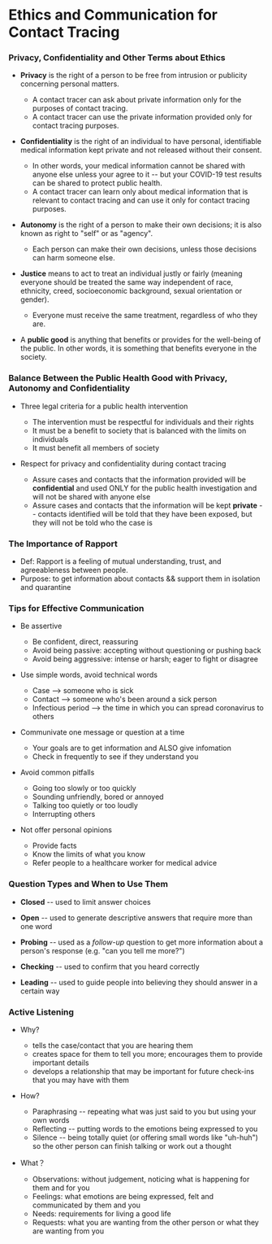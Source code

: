 # Ethics and Communication for Contact Tracing

### Privacy, Confidentiality and Other Terms about Ethics

- **Privacy** is the right of a person to be free from intrusion or publicity concerning personal matters.
  - A contact tracer can ask about private information only for the purposes of contact tracing.
  - A contact tracer can use the private information provided only for contact tracing purposes.
- **Confidentiality** is the right of an individual to have personal, identifiable medical information kept private and not released without their consent.
  - In other words, your medical information cannot be shared with anyone else unless your agree to it -- but your COVID-19 test results can be shared to protect public health.
  - A contact tracer can learn only about medical information that is relevant to contact tracing and can use it only for contact tracing purposes.

- **Autonomy** is the right of a person to make their own decisions; it is also known as right to "self" or as "agency".
  - Each person can make their own decisions, unless those decisions can harm someone else.
- **Justice** means to act to treat an individual justly or fairly (meaning everyone should be treated the same way independent of race, ethnicity, creed, socioeconomic background, sexual orientation or gender).
  - Everyone must receive the same treatment, regardless of who they are.

- A **public good** is anything that benefits or provides for the well-being of the public. In other words, it is something that benefits everyone in the society.

### Balance Between the Public Health Good with Privacy, Autonomy and Confidentiality

- Three legal criteria for a public health intervention
  - The intervention must be respectful for individuals and their rights
  - It must be a benefit to society that is balanced with the limits on individuals
  - It must benefit all members of society

- Respect for privacy and confidentiality during contact tracing
  - Assure cases and contacts that the information provided will be **confidential** and used ONLY for the public health investigation and will not be shared with anyone else
  - Assure cases and contacts that the information will be kept **private** -- contacts identified will be told that they have been exposed, but they will not be told who the case is





### The Importance of Rapport

- Def: Rapport is a feeling of mutual understanding, trust, and agreeableness between people.
- Purpose: to get information about contacts && support them in isolation and quarantine

### Tips for Effective Communication

- Be assertive
  - Be confident, direct, reassuring
  - Avoid being passive: accepting without questioning or pushing back
  - Avoid being aggressive: intense or harsh; eager to fight or disagree

- Use simple words, avoid technical words
  - Case --> someone who is sick
  - Contact --> someone who's been around a sick person
  - Infectious period --> the time in which you can spread coronavirus to others

- Communivate one message or question at a time
  - Your goals are to get information and ALSO give infomation
  - Check in frequently to see if they understand you

- Avoid common pitfalls
  - Going too slowly or too quickly
  - Sounding unfriendly, bored or annoyed
  - Talking too quietly or too loudly
  - Interrupting others
- Not offer personal opinions
  - Provide facts
  - Know the limits of what you know
  - Refer people to a healthcare worker for medical advice

### Question Types and When to Use Them

- **Closed** -- used to limit answer choices

- **Open** -- used to generate descriptive answers that require more than one word

- **Probing** -- used as a *follow-up* question to get more information about a person's response (e.g. "can you tell me more?")
- **Checking** -- used to confirm that you heard correctly
- **Leading** -- used to guide people into believing they should answer in a certain way

### Active Listening

- Why?
  - tells the case/contact that you are hearing them
  - creates space for them to tell you more; encourages them to provide important details
  - develops a relationship that may be important for future check-ins that you may have with them

- How?
  - Paraphrasing -- repeating what was just said to you but using your own words
  - Reflecting -- putting words to the emotions being expressed to you
  - Silence -- being totally quiet (or offering small words like "uh-huh") so the other person can finish talking or work out a thought

- What？
  - Observations: without judgement, noticing what is happening for them and for you
  - Feelings: what emotions are being expressed, felt and communicated by them and you
  - Needs: requirements for living a good life
  - Requests: what you are wanting from the other person or what they are wanting from you